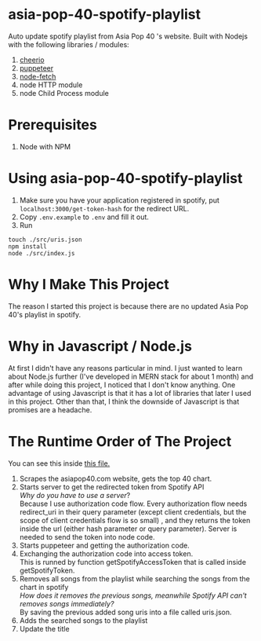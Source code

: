 # asia-pop-40-spotify-playlist

Auto update spotify playlist from Asia Pop 40 's website.
Built with Nodejs with the following libraries / modules:
1. [cheerio](https://github.com/cheeriojs/cheerio)
2. [puppeteer](https://github.com/puppeteer/puppeteer/)
3. [node-fetch](https://github.com/node-fetch/node-fetch)
4. node HTTP module
5. node Child Process module

# Prerequisites

1. Node with NPM

# Using asia-pop-40-spotify-playlist

1. Make sure you have your application registered in spotify, put `localhost:3000/get-token-hash` for the redirect URL.
2. Copy `.env.example` to `.env` and fill it out.
3. Run
```
touch ./src/uris.json
npm install
node ./src/index.js
```

# Why I Make This Project

The reason I started this project is because there are no updated Asia Pop 40's playlist in spotify.  

# Why in Javascript / Node.js

At first I didn't have any reasons particular in mind.
I just wanted to learn about Node.js further (I've developed in MERN stack for about 1 month) and after while doing this project, I noticed that I don't know anything.
One advantage of using Javascript is that it has a lot of libraries that later I used in this project.
Other than that, I think the downside of Javascript is that promises are a headache.

# The Runtime Order of The Project

You can see this inside [this file.](.\src\index.js)  
1. Scrapes the asiapop40.com website, gets the top 40 chart.
2. Starts server to get the redirected token from Spotify API  
    _Why do you have to use a server_?  
    Because I use authorization code flow. Every authorization flow needs redirect_uri in their query parameter (except client credentials, but the scope of client credentials flow is so small) , and they returns the token inside the url (either hash parameter or query parameter). Server is needed to send the token into node code.  
3. Starts puppeteer and getting the authorization code.
4. Exchanging the authorization code into access token.   
    This is runned by function getSpotifyAccessToken that is called inside getSpotifyToken.
5. Removes all songs from the playlist while searching the songs from the chart in spotify  
    _How does it removes the previous songs, meanwhile Spotify API can't removes songs immediately?_  
    By saving the previous added song uris into a file called uris.json.  
6. Adds the searched songs to the playlist
7. Update the title

